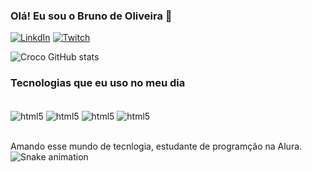### Olá! Eu sou o Bruno de Oliveira 🐊

[![LinkdIn](https://img.shields.io/badge/LinkedIn-0077B5?style=for-the-badge&logo=linkedin&logoColor=white)](https://www.linkedin.com/in/bruno-de-oliveira-barboza-72689b255/)
[![Twitch](https://img.shields.io/badge/Twitch-9146FF?style=for-the-badge&logo=twitch&logoColor=white)](https://www.twitch.tv/baroquew0rks)

![Croco GitHub stats](https://github-readme-stats.vercel.app/api?username=devcroco&show_icons=true&theme=radical)

### Tecnologias que eu uso no meu dia

<div style="display: inline_block"><br/>
    <img align="center" alt="html5" src="https://img.shields.io/badge/HTML5-E34F26?style=for-the-badge&logo=html5&logoColor=white"/>
    <img align="center" alt="html5" src="https://img.shields.io/badge/CSS3-1572B6?style=for-the-badge&logo=css3&logoColor=white"/>
    <img align="center" alt="html5" src="https://img.shields.io/badge/JavaScript-F7DF1E?style=for-the-badge&logo=javascript&logoColor=black"/>
    <img align="center" alt="html5" src="https://img.shields.io/badge/Java-B22222?style=for-the-badge&logo"/>
</div><br/>

Amando esse mundo de tecnlogia, estudante de programção na Alura.
![Snake animation](https://github.com/devcroco/devcroco/blob/output/github-contribution-grid-snake.svg)
